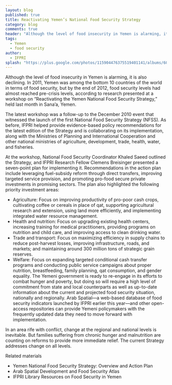 ```yaml
---
layout: blog
published: true
title: Reactivating Yemen’s National Food Security Strategy
category: blog
comments: true
header: "Although the level of food insecurity in Yemen is alarming, it is also declining. In 2011, Yemen was among the bottom 10 countries of the world in terms of food security, but by the end of 2012, food security levels had almost reached pre-crisis levels."
tags: 
  - Yemen
  - food security
author: 
  - IFPRI
splash: "https://plus.google.com/photos/115904476375519401141/albums/6052706564122220305?authkey=CJefy8ynvsmjzgE"
---
```


Although the level of food insecurity in Yemen is alarming, it is also declining. In 2011, Yemen was among the bottom 10 countries of the world in terms of food security, but by the end of 2012, food security levels had almost reached pre-crisis levels, according to research presented at a workshop on “Reactivating the Yemen National Food Security Strategy,” held last month in Sana’a, Yemen.

The latest workshop was a follow-up to the December 2010 event that witnessed the launch of the first National Food Security Strategy (NFSS). As before, IFPRI helped provide evidence-based policy recommendations for the latest edition of the Strategy and is collaborating on its implementation, along with the Ministries of Planning and International Cooperation and other national ministries of agriculture, development, trade, health, water, and fisheries.

At the workshop, National Food Security Coordinator Khaled Saeed outlined the Strategy, and IFPRI Research Fellow Clemens Breisinger presented a seven-point plan for implementing it. Recommendations in the action plan include leveraging fuel-subsidy reform through direct transfers, improving targeted service provision, and promoting pro-food secure private investments in promising sectors. The plan also highlighted the following priority investment areas:

* Agriculture: Focus on improving productivity of pro-poor cash crops, cultivating coffee or cereals in place of qat, supporting agricultural research and extension, using land more efficiently, and implementing integrated water resource management.
* Health and nutrition: Focus on upgrading existing health centers, increasing training for medical practitioners, providing programs on nutrition and child care, and improving access to clean drinking water.
* Trade and transport: Focus on maximizing efficiency in supply chains to reduce post-harvest losses, improving infrastructure, roads, and markets; and maintaining around 300 million tons of strategic grain reserves.
* Welfare: Focus on expanding targeted conditional cash transfer programs and conducting public service campaigns about proper nutrition, breastfeeding, family planning, qat consumption, and gender equality.
The Yemeni government is ready to re-engage in its efforts to combat hunger and poverty, but doing so will require a high level of commitment from state and local counterparts as well as up-to-date information about the current and projected food security situation, nationally and regionally. Arab Spatial—a web-based database of food security indicators launched by IFPRI earlier this year—and other open-access repositories can provide Yemeni policymakers with the frequently updated data they need to move forward with implementation.

In an area rife with conflict, change at the regional and national levels is inevitable. But families suffering from chronic hunger and malnutrition are counting on reforms to provide more immediate relief. The current Strategy addresses change on all levels.

Related materials

* Yemen National Food Security Strategy: Overview and Action Plan
* Arab Spatial Development and Food Security Atlas
* IFPRI Library Resources on Food Security in Yemen